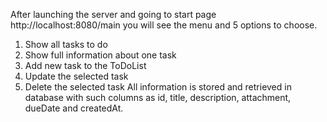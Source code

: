   After launching the server and going to start page http://localhost:8080/main you will see the menu and 5 options to choose. 
1) Show all tasks to do
2) Show full information about one task
3) Add new task to the ToDoList
4) Update the selected task
5) Delete the selected task
   All information is stored and retrieved in database with such columns as id, title, description, attachment, dueDate and createdAt.
   

